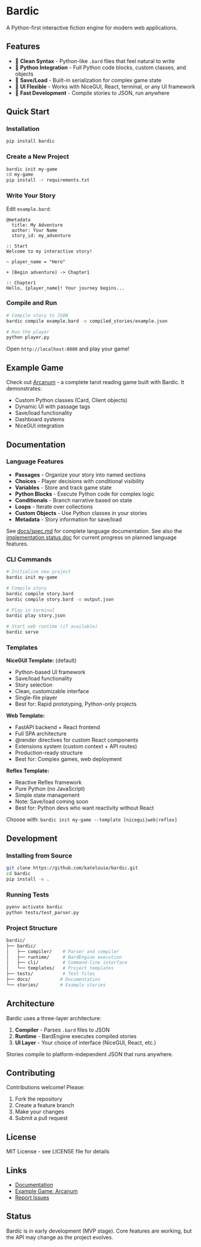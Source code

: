 # Bardic

A Python-first interactive fiction engine for modern web applications.

## Features

- 📝 **Clean Syntax** - Python-like `.bard` files that feel natural to write
- 🐍 **Python Integration** - Full Python code blocks, custom classes, and objects
- 💾 **Save/Load** - Built-in serialization for complex game state
- 🎨 **UI Flexible** - Works with NiceGUI, React, terminal, or any UI framework
- 🚀 **Fast Development** - Compile stories to JSON, run anywhere

## Quick Start

### Installation

```bash
pip install bardic
```

### Create a New Project

```bash
bardic init my-game
cd my-game
pip install -r requirements.txt
```

### Write Your Story

Edit `example.bard`:

```bard
@metadata
  title: My Adventure
  author: Your Name
  story_id: my_adventure

:: Start
Welcome to my interactive story!

~ player_name = "Hero"

+ [Begin adventure] -> Chapter1

:: Chapter1
Hello, {player_name}! Your journey begins...
```

### Compile and Run

```bash
# Compile story to JSON
bardic compile example.bard -o compiled_stories/example.json

# Run the player
python player.py
```

Open `http://localhost:8080` and play your game!

## Example Game

Check out [Arcanum](https://github.com/katelouie/arcanum-game) - a complete tarot reading game built with Bardic. It demonstrates:

- Custom Python classes (Card, Client objects)
- Dynamic UI with passage tags
- Save/load functionality
- Dashboard systems
- NiceGUI integration

## Documentation

### Language Features

- **Passages** - Organize your story into named sections
- **Choices** - Player decisions with conditional visibility
- **Variables** - Store and track game state
- **Python Blocks** - Execute Python code for complex logic
- **Conditionals** - Branch narrative based on state
- **Loops** - Iterate over collections
- **Custom Objects** - Use Python classes in your stories
- **Metadata** - Story information for save/load

See [docs/spec.md](docs/spec.md) for complete language documentation. See also the [implementation status doc](docs/IMPLEMENTATION_STATUS.md) for current progress on planned language features.

### CLI Commands

```bash
# Initialize new project
bardic init my-game

# Compile story
bardic compile story.bard
bardic compile story.bard -o output.json

# Play in terminal
bardic play story.json

# Start web runtime (if available)
bardic serve
```

### Templates

**NiceGUI Template:** (default)

- Python-based UI framework
- Save/load functionality
- Story selection
- Clean, customizable interface
- Single-file player
- Best for: Rapid prototyping, Python-only projects

**Web Template:**

- FastAPI backend + React frontend
- Full SPA architecture
- @render directives for custom React components
- Extensions system (custom context + API routes)
- Production-ready structure
- Best for: Complex games, web deployment

**Reflex Template:**

- Reactive Reflex framework
- Pure Python (no JavaScript)
- Simple state management
- Note: Save/load coming soon
- Best for: Python devs who want reactivity without React

Choose with: `bardic init my-game --template [nicegui|web|reflex]`

## Development

### Installing from Source

```bash
git clone https://github.com/katelouie/bardic.git
cd bardic
pip install -e .
```

### Running Tests

```bash
pyenv activate bardic
python tests/test_parser.py
```

### Project Structure

```sh
bardic/
├── bardic/
│   ├── compiler/    # Parser and compiler
│   ├── runtime/     # BardEngine execution
│   ├── cli/         # Command-line interface
│   └── templates/   # Project templates
├── tests/           # Test files
├── docs/           # Documentation
└── stories/        # Example stories
```

## Architecture

Bardic uses a three-layer architecture:

1. **Compiler** - Parses `.bard` files to JSON
2. **Runtime** - BardEngine executes compiled stories
3. **UI Layer** - Your choice of interface (NiceGUI, React, etc.)

Stories compile to platform-independent JSON that runs anywhere.

## Contributing

Contributions welcome! Please:

1. Fork the repository
2. Create a feature branch
3. Make your changes
4. Submit a pull request

## License

MIT License - see LICENSE file for details

## Links

- [Documentation](https://github.com/katelouie/bardic/wiki)
- [Example Game: Arcanum](https://github.com/katelouie/arcanum-game)
- [Report Issues](https://github.com/katelouie/bardic/issues)

## Status

Bardic is in early development (MVP stage). Core features are working, but the API may change as the project evolves.
